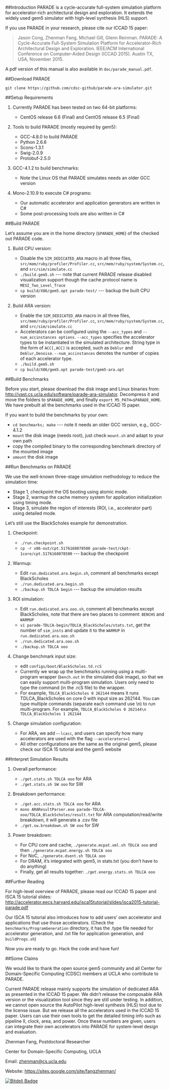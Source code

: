 ##Introduction
PARADE is a cycle-accurate full-system simulation platform for accelerator-rich architectural design and exploration. It extends the widely used gem5 simulator with high-level synthesis (HLS) support.

If you use PARADE in your research, please cite our ICCAD 15 paper:

> Jason Cong, Zhenman Fang, Michael Gill, Glenn Reinman. PARADE: A Cycle-Accurate Full-System Simulation Platform for Accelerator-Rich Architectural Design and Exploration. IEEE/ACM International Conference on Computer-Aided Design (ICCAD 2015). Austin TX, USA, November 2015.

A pdf version of this manual is also available in `doc/parade_manual.pdf`.

##Download PARADE

	git clone https://github.com/cdsc-github/parade-ara-simulator.git

##Setup Requirements

1. Currently PARADE has been tested on two 64-bit platforms:

	* CentOS release 6.6 (Final) and CentOS release 6.5 (Final)

2. Tools to build PARADE (mostly required by gem5):
	* GCC-4.8.0 to build PARADE
	* Python 2.6.6
	* Scons-1.3.1
	* Swig-2.0.9
	* Protobuf-2.5.0

3. GCC-4.1.2 to build benchmarks:
	* Note the Linux OS that PARADE simulates needs an older GCC version

4. Mono-2.10.9 to execute C# programs:
	* Our automatic accelerator and application generators are written in C#
	* Some post-processing tools are also written in C#

##Build PARADE

Let’s assume you are in the home directory (`$PARADE_HOME`) of the checked out PARADE code.

1. Build CPU version:
	* Disable the `SIM_DEDICATED_ARA` macro in all three files, `src/mem/ruby/profiler/Profiler.cc`, `src/mem/ruby/system/System.cc`, and `src/sim/simulate.cc`
	* `./build.gem5.sh`	--- note that current PARADE release disabled visualization support though the cache protocol name is `MESI_Two_Level_Trace`
	* `cp build/X86/gem5.opt parade-test/`	--- backup the built CPU version

2.	Build ARA version:
	* Enable the `SIM_DEDICATED_ARA` macro in all three files, `src/mem/ruby/profiler/Profiler.cc`, `src/mem/ruby/system/System.cc`, and `src/sim/simulate.cc`
	* Accelerators can be configured using the `--acc_types` and `--num_accinstances options`. `--acc_types` specifies the accelerator types to be instantiated in the simulated architecture. String type in the form of `ACC[,ACC]` is accepted, such as `Deblur` and `Deblur,Denoise`. `--num_accinstances` denotes the number of copies of each accelerator type.
	* `./build.gem5.sh`
	* `cp build/X86/gem5.opt parade-test/gem5-ara.opt`

##Build Benchmarks

Before you start, please download the disk image and Linux binaries from: http://vast.cs.ucla.edu/software/parade-ara-simulator. Decompress it and move the folders to `$PARADE_HOME`, and finally `export M5_PATH=$PARADE_HOME`. We have prebuilt all the benchmarks used in the ICCAD 15 paper.

If you want to build the benchmarks by your own:
* `cd benchmarks; make`	--- note it needs an older GCC version, e.g., GCC-4.1.2
* `mount` the disk image (needs root), just check `mount.sh` and adapt to your own path
* copy the compiled binary to the corresponding benchmark directory of the mounted image
* `umount` the disk image

##Run Benchmarks on PARADE

We use the well-known three-stage simulation methodology to reduce the simulation time:
* Stage 1, checkpoint the OS booting using atomic mode.
* Stage 2, warmup the cache memory system for application initialization using timing mode.
* Stage 3, simulate the region of interests (ROI, i.e., accelerator part) using detailed mode.

Let’s still use the BlackScholes example for demonstration.

1.	Checkpoint:
	* `./run.checkpoint.sh`
	* `cp -r x86-out/cpt.5176168078500 parade-test/ckpt-1core/cpt.5176168078500`	--- backup the checkpoint

2.	Warmup:
	* Edit `run.dedicated.ara.begin.sh`, comment all benchmarks except BlackScholes
	* `./run.dedicated.ara.begin.sh`
	* `./backup.sh TDLCA begin`	--- backup the simulation results

3.	ROI simulation:
	* Edit `run.dedicated.ara.ooo.sh`, comment all benchmarks except BlackScholes, note that there are two places to comment: `BENCHS` and `WARMUP`
	* `vi parade-TDLCA-begin/TDLCA_BlackScholes/stats.txt`, get the number of `sim_insts` and update it to the `WARMUP` in `run.dedicated.ara.ooo.sh`
	* `./run.dedicated.ara.ooo.sh`
	* `./backup.sh TDLCA ooo`

4.	Change benchmark input size:
	* edit `configs/boot/BlackScholes.td.rcS`
	* Currently we wrap up the benchmarks running using a multi-program wrapper (`bench.out` in the simulated disk image), so that we can easily support multi-program simulation. Users only need to type the command (in the .rcS file) to the wrapper.
	* For example, `TDLCA_BlackScholes 0 262144` means it runs TDLCA_BlackScholes on core 0 with input size as 262144. You can type multiple commands (separate each command use \n) to run multi-program. For example, `TDLCA_BlackScholes 0 262144\n TDLCA_BlackScholes 1 262144`

5.	Change simulation configuration:
	* For ARA, we add `–-lcacc`, and users can specify how many accelerators are used with the flag `--accelerators=1`
	* All other configurations are the same as the original gem5, please check our ISCA 15 tutorial and the gem5 website

##Interpret Simulation Results

1.	Overall performance:
	* `./get.stats.sh TDLCA ooo` for ARA
	* `./get.stats.sh SW ooo` for SW

2.	Breakdown performance:
	* `./get.acc.stats.sh TDLCA ooo` for ARA
	* `mono ARAResultParser.exe parade-TDLCA-ooo/TDLCA_BlackScholes/result.txt` for ARA computation/read/write breakdown, it will generate a .csv file
	* `./get.sw.breakdown.sh SW ooo` for SW

3.	Power breakdown:
	* For CPU core and cache, `./generate.mcpat.xml.sh TDLCA ooo`	and then `./generate.mcpat.energy.sh TDLCA ooo`
	* For NoC, `./generate.dsent.sh TDLCA ooo`
	* For DRAM, it’s integrated with gem5, in stats.txt (you don’t have to do anything)
	* Finally, get all results together: `./get.energy.stats.sh TDLCA ooo`

##Further Reading

For high-level overview of PARADE, please read our ICCAD 15 paper and ISCA 15 tutorial slides: http://accelerator.eecs.harvard.edu/isca15tutorial/slides/isca2015-tutorial-parade.pdf

Our ISCA 15 tutorial also introduces how to add users’ own accelerator and applications that use those accelerators. (Check the `benchmarks/ProgramGeneration` directory, it has the .type file needed for accelerator generation, and .txt file for application generation, and `buildProgs.sh`)

Now you are ready to go. Hack the code and have fun!

##Some Claims

We would like to thank the open source gem5 community and all Center for Domain-Specific Computing (CDSC) members at UCLA who contribute to PARADE.

Current PARADE release mainly supports the simulation of dedicated ARA as presented in the ICCAD 15 paper. We didn’t release the composable ARA version or the visualization tool since they are still under testing. In addition, we cannot open source the AutoPilot high-level synthesis (HLS) tool due to the license issue. But we release all the accelerators used in the ICCAD 15 paper. Users can use their own tools to get the detailed timing info such as pipeline II, clock, area, and power. Once these numbers are given, users can integrate their own accelerators into PARADE for system-level design and evaluation.

Zhenman Fang, Postdoctoral Researcher

Center for Domain-Specific Computing, UCLA

Email: zhenman@cs.ucla.edu

Website: https://sites.google.com/site/fangzhenman/

[![Bitdeli Badge](https://d2weczhvl823v0.cloudfront.net/cdsc-github/parade-ara-simulator/trend.png)](https://bitdeli.com/free "Bitdeli Badge")

